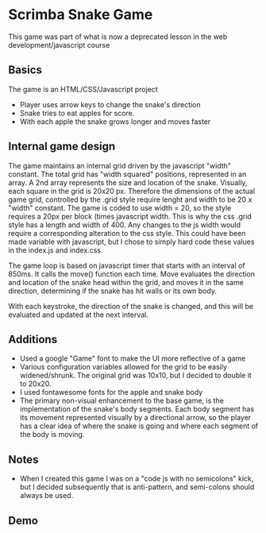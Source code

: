 # Scrimba Snake Game
This game was part of what is now a deprecated lesson in the web development/javascript course

## Basics
The game is an HTML/CSS/Javascript project
- Player uses arrow keys to change the snake's direction
- Snake tries to eat apples for score.  
- With each apple the snake grows longer and moves faster

## Internal game design
The game maintains an internal grid driven by the javascript "width" constant. The total grid has "width squared" positions, represented in an array.
A 2nd array represents the size and location of the snake.
Visually, each square in the grid is 20x20 px.  Therefore the dimensions of the actual game grid, controlled by the .grid style require lenght and width to be 20 x "width" constant.  The game is coded to use width = 20, so the style requires a 20px per block (times javascript width. This is why the css .grid style has a length and width of 400. Any changes to the js width would require a corresponding alteration to the css style.
This could have been made variable with javascript, but I chose to simply hard code these values in the index.js and index.css.

The game loop is based on javascript timer that starts with an interval of 850ms. It calls the move() function each time.  Move evaluates the direction and location of the snake head within the grid, and moves it in the same direction, determining if the snake has hit walls or its own body.

With each keystroke, the direction of the snake is changed, and this will be evaluated and updated at the next interval.


## Additions
- Used a google "Game" font to make the UI more reflective of a game
- Various configuration variables allowed for the grid to be easily widened/shrunk.  The original grid was 10x10, but I decided to double it to 20x20.
- I used fontawesome fonts for the apple and snake body
- The primary non-visual enhancement to the base game, is the implementation of the snake's body segments. Each body segment has its movement represented visually by a directional arrow, so the player has a clear idea of where the snake is going and where each segment of the body is moving.

## Notes
- When I created this game I was on a "code js with no semicolons" kick, but I decided subsequently that is anti-pattern, and semi-colons should always be used.

## Demo